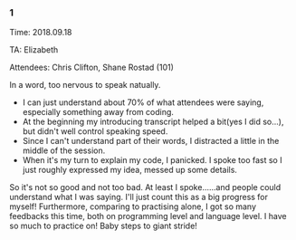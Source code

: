 ### 1

Time: 2018.09.18

TA: Elizabeth

Attendees: Chris Clifton, Shane Rostad (101)

In a word, too nervous to speak natually.
- I can just understand about 70% of what attendees were saying, especially something away from coding.
- At the beginning my introducing transcript helped a bit(yes I did so...), but didn't well control speaking speed.
- Since I can't understand part of their words, I distracted a little in the middle of the session.
- When it's my turn to explain my code, I panicked. I spoke too fast so I just roughly expressed my idea, messed up some details.

So it's not so good and not too bad. At least I spoke......and people could understand what I was saying. I'll just count this as a big progress for myself! Furthermore, comparing to practising alone, I got so many feedbacks this time, both on programming level and language level. I have so much to practice on! Baby steps to giant stride!
